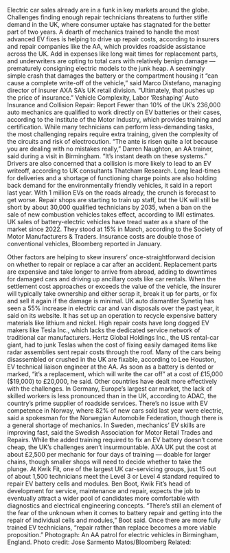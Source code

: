 Electric car sales already are in a funk in key markets around the globe. Challenges finding enough repair technicians threatens to further stifle demand in the UK, where consumer uptake has stagnated for the better part of two years.
A dearth of mechanics trained to handle the most advanced EV fixes is helping to drive up repair costs, according to insurers and repair companies like the AA, which provides roadside assistance across the UK. Add in expenses like long wait times for replacement parts, and underwriters are opting to total cars with relatively benign damage — prematurely consigning electric models to the junk heap.
A seemingly simple crash that damages the battery or the compartment housing it “can cause a complete write-off of the vehicle,” said Marco Distefano, managing director of insurer AXA SA’s UK retail division. “Ultimately, that pushes up the price of insurance.”
Vehicle Complexity, Labor ‘Reshaping’ Auto Insurance and Collision Repair: Report
Fewer than 10% of the UK’s 236,000 auto mechanics are qualified to work directly on EV batteries or their cases, according to the Institute of the Motor Industry, which provides training and certification. While many technicians can perform less-demanding tasks, the most challenging repairs require extra training, given the complexity of the circuits and risk of electrocution.
“The ante is risen quite a lot because you are dealing with no mistakes really,” Darren Naughton, an AA trainer, said during a visit in Birmingham. “It’s instant death on these systems.”
Drivers are also concerned that a collision is more likely to lead to an EV writeoff, according to UK consultants Thatcham Research. Long lead-times for deliveries and a shortage of functioning charge points are also holding back demand for the environmentally friendly vehicles, it said in a report last year.
With 1 million EVs on the roads already, the crunch is forecast to get worse. Repair shops are starting to train up staff, but the UK will still be short by about 30,000 qualified technicians by 2035, when a ban on the sale of new combustion vehicles takes effect, according to IMI estimates.
UK sales of battery-electric vehicles have tread water as a share of the market since 2022. They stood at 15% in March, according to the Society of Motor Manufacturers & Traders. Insurance costs are double those of conventional vehicles, Bloomberg reported in January.

Other factors are helping to skew insurers’ once-straightforward decision on whether to repair or replace a car after an accident. Replacement parts are expensive and take longer to arrive from abroad, adding to downtimes for damaged cars and driving up ancillary costs like car rentals.
When the settlement cost approaches or exceeds the value of the vehicle, the insurer will typically take ownership and either scrap it, break it up for parts, or fix and sell it again if the damage is minimal. UK auto dismantler Synetiq has seen a 55% increase in electric car and van disposals over the past year, it said on its website. It has set up an operation to recycle expensive battery materials like lithium and nickel.
High repair costs have long dogged EV makers like Tesla Inc., which lacks the dedicated service network of traditional car manufacturers. Hertz Global Holdings Inc., the US rental-car giant, had to junk Teslas when the cost of fixing easily damaged items like radar assemblies sent repair costs through the roof.
Many of the cars being disassembled or crushed in the UK are fixable, according to Lee Houston, EV technical liaison engineer at the AA. As soon as a battery is dented or marked, “it’s a replacement, which will write the car off” at a cost of £15,000 ($19,000) to £20,000, he said.
Other countries have dealt more effectively with the challenges. In Germany, Europe’s largest car market, the lack of skilled workers is less pronounced than in the UK, according to ADAC, the country’s prime supplier of roadside services.
There’s no issue with EV competence in Norway, where 82% of new cars sold last year were electric, said a spokesman for the Norwegian Automobile Federation, though there is a general shortage of mechanics. In Sweden, mechanics’ EV skills are improving fast, said the Swedish Association for Motor Retail Trades and Repairs.
While the added training required to fix an EV battery doesn’t come cheap, the UK’s challenges aren’t insurmountable. AXA UK put the cost at about £2,500 per mechanic for four days of training — doable for larger chains, though smaller shops will need to decide whether to take the plunge.
At Kwik Fit, one of the largest UK car-servicing groups, just 15 out of about 1,500 technicians meet the Level 3 or Level 4 standard required to repair EV battery cells and modules.
Ben Boot, Kwik Fit’s head of development for service, maintenance and repair, expects the job to eventually attract a wider pool of candidates more comfortable with diagnostics and electrical engineering concepts.
“There’s still an element of the fear of the unknown when it comes to battery repair and getting into the repair of individual cells and modules,” Boot said. Once there are more fully trained EV technicians, “repair rather than replace becomes a more viable proposition.”
Photograph: An AA patrol for electric vehicles in Birmingham, England. Photo credit: Jose Sarmento Matos/Bloomberg
Related: